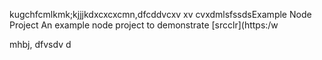 kugchfcmlkmk;kjjjkdxcxcxcmn,dfcddvcxv xv cvxdmlsfssdsExample Node Project
An example node project to demonstrate [srcclr](https:/w

mhbj,
dfvsdv d

